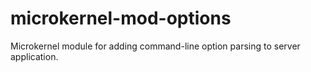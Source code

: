 # microkernel-mod-options
Microkernel module for adding command-line option parsing to server application.
